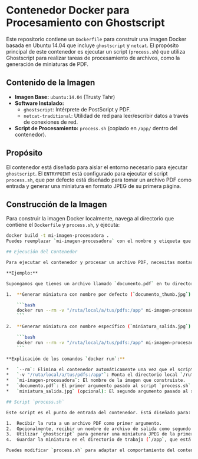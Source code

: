 # Contenedor Docker para Procesamiento con Ghostscript

Este repositorio contiene un `Dockerfile` para construir una imagen Docker basada en Ubuntu 14.04 que incluye `ghostscript` y `netcat`. El propósito principal de este contenedor es ejecutar un script (`process.sh`) que utiliza Ghostscript para realizar tareas de procesamiento de archivos, como la generación de miniaturas de PDF.

## Contenido de la Imagen

*   **Imagen Base:** `ubuntu:14.04` (Trusty Tahr)
*   **Software Instalado:**
    *   `ghostscript`: Intérprete de PostScript y PDF.
    *   `netcat-traditional`: Utilidad de red para leer/escribir datos a través de conexiones de red.
*   **Script de Procesamiento:** `process.sh` (copiado en `/app/` dentro del contenedor).

## Propósito

El contenedor está diseñado para aislar el entorno necesario para ejecutar `ghostscript`. El `ENTRYPOINT` está configurado para ejecutar el script `process.sh`, que por defecto está diseñado para tomar un archivo PDF como entrada y generar una miniatura en formato JPEG de su primera página.

## Construcción de la Imagen

Para construir la imagen Docker localmente, navega al directorio que contiene el `Dockerfile` y `process.sh`, y ejecuta:

```bash
docker build -t mi-imagen-procesadora .
Puedes reemplazar `mi-imagen-procesadora` con el nombre y etiqueta que prefieras.

## Ejecución del Contenedor

Para ejecutar el contenedor y procesar un archivo PDF, necesitas montar el directorio que contiene el PDF en el directorio de trabajo del contenedor (`/app`) y pasar el nombre del archivo PDF como argumento al comando `docker run`.

**Ejemplo:**

Supongamos que tienes un archivo llamado `documento.pdf` en tu directorio actual (`/ruta/local/a/tus/pdfs`).

1.  **Generar miniatura con nombre por defecto (`documento_thumb.jpg`):**

    ```bash
    docker run --rm -v "/ruta/local/a/tus/pdfs:/app" mi-imagen-procesadora documento.pdf
    ```

2.  **Generar miniatura con nombre específico (`miniatura_salida.jpg`):**

    ```bash
    docker run --rm -v "/ruta/local/a/tus/pdfs:/app" mi-imagen-procesadora documento.pdf miniatura_salida.jpg
    ```

**Explicación de los comandos `docker run`:**

*   `--rm`: Elimina el contenedor automáticamente una vez que el script `process.sh` finaliza.
*   `-v "/ruta/local/a/tus/pdfs:/app"`: Monta el directorio local `/ruta/local/a/tus/pdfs` (donde se encuentra tu PDF) en el directorio `/app` dentro del contenedor. Esto permite que el script `process.sh` acceda al archivo de entrada y guarde el archivo de salida en tu directorio local. **Importante:** Reemplaza `/ruta/local/a/tus/pdfs` con la ruta real en tu sistema. Si estás en el mismo directorio que el PDF, puedes usar `$(pwd)` (Linux/macOS) o `%cd%` (Windows CMD).
*   `mi-imagen-procesadora`: El nombre de la imagen que construiste.
*   `documento.pdf`: El primer argumento pasado al script `process.sh` (el archivo PDF de entrada).
*   `miniatura_salida.jpg` (opcional): El segundo argumento pasado al script `process.sh` (el nombre deseado para el archivo de salida).

## Script `process.sh`

Este script es el punto de entrada del contenedor. Está diseñado para:

1.  Recibir la ruta a un archivo PDF como primer argumento.
2.  Opcionalmente, recibir un nombre de archivo de salida como segundo argumento.
3.  Utilizar `ghostscript` para generar una miniatura JPEG de la primera página del PDF.
4.  Guardar la miniatura en el directorio de trabajo (`/app`, que está montado desde tu sistema local).

Puedes modificar `process.sh` para adaptar el comportamiento del contenedor a tus necesidades específicas de procesamiento con Ghostscript o Netcat.
